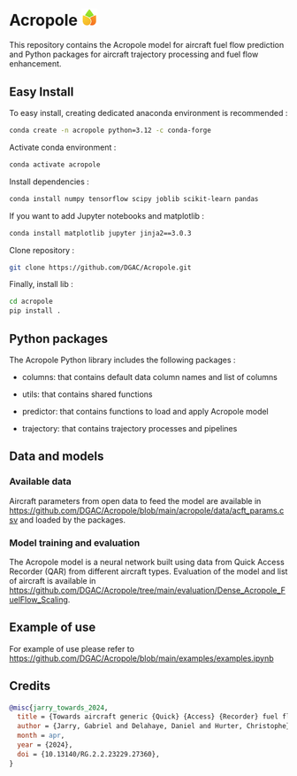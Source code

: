 # Acropole <img src="https://github.com/DGAC/Acropole/blob/main/logo.png" width="30">

This repository contains the Acropole model for aircraft fuel flow prediction and Python packages for aircraft trajectory processing and fuel flow enhancement.


## Easy Install

To easy install, creating dedicated anaconda environment is recommended :

```sh
conda create -n acropole python=3.12 -c conda-forge
```

Activate conda environment :

```sh
conda activate acropole
```

Install dependencies :

```sh
conda install numpy tensorflow scipy joblib scikit-learn pandas  
```

If you want to add Jupyter notebooks and matplotlib :

```sh
conda install matplotlib jupyter jinja2==3.0.3 
```

Clone repository :

```sh
git clone https://github.com/DGAC/Acropole.git
```

Finally, install lib :


```sh
cd acropole
pip install .
```

## Python packages

The Acropole Python library includes the following packages :

- columns: that contains default data column names and list of columns

- utils: that contains shared functions

- predictor: that contains functions to load and apply Acropole model

- trajectory: that contains trajectory processes and pipelines

## Data and models
### Available data

Aircraft parameters from open data to feed the model are available in https://github.com/DGAC/Acropole/blob/main/acropole/data/acft_params.csv and loaded by the packages.

### Model training and evaluation

The Acropole model is a neural network built using data from Quick Access Recorder (QAR) from different aircraft types. Evaluation of the model and list of aircraft is available in https://github.com/DGAC/Acropole/tree/main/evaluation/Dense_Acropole_FuelFlow_Scaling.


## Example of use

For example of use please refer to https://github.com/DGAC/Acropole/blob/main/examples/examples.ipynb

## Credits


  ```bibtex
  @misc{jarry_towards_2024,
	title = {Towards aircraft generic {Quick} {Access} {Recorder} fuel flow regression models for {ADS}-{B} data},
	author = {Jarry, Gabriel and Delahaye, Daniel and Hurter, Christophe},
	month = apr,
	year = {2024},
	doi = {10.13140/RG.2.2.23229.27360},
}
  
  ```





